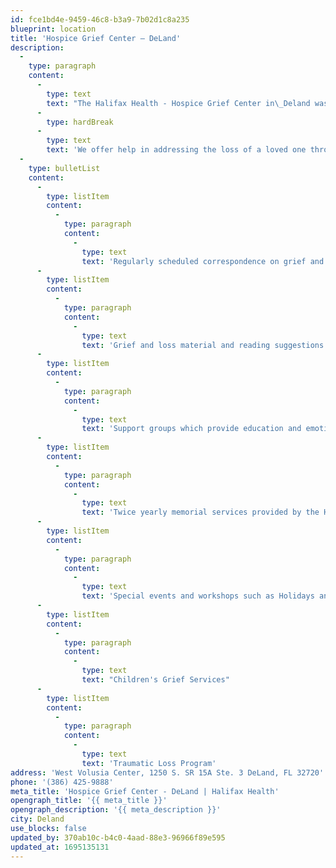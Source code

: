 ```yaml
---
id: fce1bd4e-9459-46c8-b3a9-7b02d1c8a235
blueprint: location
title: 'Hospice Grief Center – DeLand'
description:
  -
    type: paragraph
    content:
      -
        type: text
        text: "The Halifax Health - Hospice Grief Center in\_Deland was established to serve the needs of children and adults living in West Volusia."
      -
        type: hardBreak
      -
        type: text
        text: 'We offer help in addressing the loss of a loved one through:'
  -
    type: bulletList
    content:
      -
        type: listItem
        content:
          -
            type: paragraph
            content:
              -
                type: text
                text: 'Regularly scheduled correspondence on grief and loss issues'
      -
        type: listItem
        content:
          -
            type: paragraph
            content:
              -
                type: text
                text: 'Grief and loss material and reading suggestions Individual counseling in the home or area offices'
      -
        type: listItem
        content:
          -
            type: paragraph
            content:
              -
                type: text
                text: 'Support groups which provide education and emotional support'
      -
        type: listItem
        content:
          -
            type: paragraph
            content:
              -
                type: text
                text: 'Twice yearly memorial services provided by the Halifax Health - Hospice Chaplains'
      -
        type: listItem
        content:
          -
            type: paragraph
            content:
              -
                type: text
                text: 'Special events and workshops such as Holidays and Creative Expressions'
      -
        type: listItem
        content:
          -
            type: paragraph
            content:
              -
                type: text
                text: "Children's Grief Services"
      -
        type: listItem
        content:
          -
            type: paragraph
            content:
              -
                type: text
                text: 'Traumatic Loss Program'
address: 'West Volusia Center, 1250 S. SR 15A Ste. 3 DeLand, FL 32720'
phone: '(386) 425-9888'
meta_title: 'Hospice Grief Center - DeLand | Halifax Health'
opengraph_title: '{{ meta_title }}'
opengraph_description: '{{ meta_description }}'
city: Deland
use_blocks: false
updated_by: 370ab10c-b4c0-4aad-88e3-96966f89e595
updated_at: 1695135131
---
```

